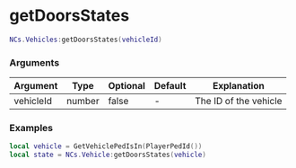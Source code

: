 # getDoorsStates

```lua
NCs.Vehicles:getDoorsStates(vehicleId)
``` 

### Arguments
| Argument  | Type   | Optional   | Default | Explanation           |
|-----------|--------|------------|---------|-----------------------|
| vehicleId | number | false      | -       | The ID of the vehicle |


### Examples

```lua
local vehicle = GetVehiclePedIsIn(PlayerPedId())
local state = NCs.Vehicle:getDoorsStates(vehicle)  
```